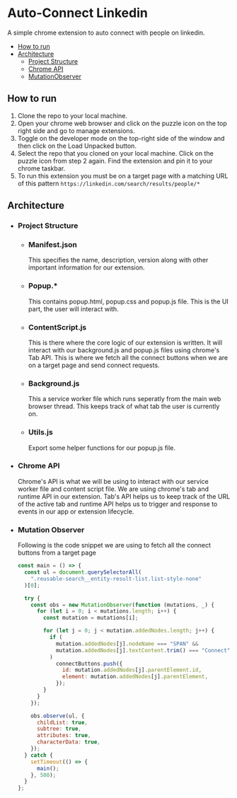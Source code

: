 # Auto-Connect Linkedin

A simple chrome extension to auto connect with people on linkedin.

- [How to run](#how-to-run)
- [Architecture](#architecture)
  - [Project Structure](#project-structure)
  - [Chrome API](#chrome-api)
  - [MutationObserver](#mutation-observer)

## How to run

1. Clone the repo to your local machine.
2. Open your chrome web browser and click on the puzzle icon on the top right side and go to manage extensions.
3. Toggle on the developer mode on the top-right side of the window and then click on the Load Unpacked button.
4. Select the repo that you cloned on your local machine. Click on the puzzle icon from step 2 again. Find the extension and pin it to your chrome taskbar.
5. To run this extension you must be on a target page with a matching URL of this pattern `https://linkedin.com/search/results/people/*`

## Architecture

- ### Project Structure

  - ### Manifest.json

    This specifies the name, description, version along with other important information for our extension.

  - ### Popup.\*

    This contains popup.html, popup.css and popup.js file. This is the UI part, the user will interact with.

  - ### ContentScript.js

    This is there where the core logic of our extension is written. It will interact with our background.js and popup.js files using chrome's Tab API. This is where we fetch all the connect buttons when we are on a target page and send connect requests.

  - ### Background.js

    This a service worker file which runs seperatly from the main web browser thread. This keeps track of what tab the user is currently on.

  - ### Utils.js
    Export some helper functions for our popup.js file.

- ### Chrome API

  Chrome's API is what we will be using to interact with our service worker file and content script file. We are using chrome's tab and runtime API in our extension. Tab's API helps us to keep track of the URL of the active tab and runtime API helps us to trigger and response to events in our app or extension lifecycle.

- ### Mutation Observer

  Following is the code snippet we are using to fetch all the connect buttons from a target page

  ```javascript
  const main = () => {
    const ul = document.querySelectorAll(
      ".reusable-search__entity-result-list.list-style-none"
    )[0];

    try {
      const obs = new MutationObserver(function (mutations, _) {
        for (let i = 0; i < mutations.length; i++) {
          const mutation = mutations[i];

          for (let j = 0; j < mutation.addedNodes.length; j++) {
            if (
              mutation.addedNodes[j].nodeName === "SPAN" &&
              mutation.addedNodes[j].textContent.trim() === "Connect"
            )
              connectButtons.push({
                id: mutation.addedNodes[j].parentElement.id,
                element: mutation.addedNodes[j].parentElement,
              });
          }
        }
      });

      obs.observe(ul, {
        childList: true,
        subtree: true,
        attributes: true,
        characterData: true,
      });
    } catch {
      setTimeout(() => {
        main();
      }, 500);
    }
  };
  ```
